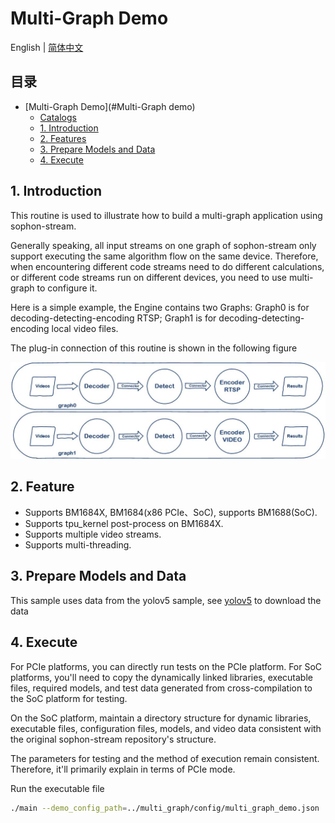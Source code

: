 # Multi-Graph Demo

English | [简体中文](README.md)

## 目录
- [Multi-Graph Demo](#Multi-Graph demo)
  - [Catalogs](#catalogs)
  - [1. Introduction](#1-introduction)
  - [2. Features](#2-features)
  - [3. Prepare Models and Data](#3-prepare-models-and-data)
  - [4. Execute](#4-execute)

## 1. Introduction

This routine is used to illustrate how to build a multi-graph application using sophon-stream.

Generally speaking, all input streams on one graph of sophon-stream only support executing the same algorithm flow on the same device. Therefore, when encountering different code streams need to do different calculations, or different code streams run on different devices, you need to use multi-graph to configure it.

Here is a simple example, the Engine contains two Graphs: Graph0 is for decoding-detecting-encoding RTSP; Graph1 is for decoding-detecting-encoding local video files.

The plug-in connection of this routine is shown in the following figure

![multi_graph](./pics/multi_graph.jpg)

## 2. Feature

* Supports BM1684X, BM1684(x86 PCIe、SoC), supports BM1688(SoC).
* Supports tpu_kernel post-process on BM1684X.
* Supports multiple video streams.
* Supports multi-threading.

## 3. Prepare Models and Data

This sample uses data from the yolov5 sample, see [yolov5](../yolov5/README.md) to download the data

## 4. Execute

For PCIe platforms, you can directly run tests on the PCIe platform. For SoC platforms, you'll need to copy the dynamically linked libraries, executable files, required models, and test data generated from cross-compilation to the SoC platform for testing.

On the SoC platform, maintain a directory structure for dynamic libraries, executable files, configuration files, models, and video data consistent with the original sophon-stream repository's structure.

The parameters for testing and the method of execution remain consistent. Therefore, it'll primarily explain in terms of PCIe mode.

Run the executable file
```bash
./main --demo_config_path=../multi_graph/config/multi_graph_demo.json
```
